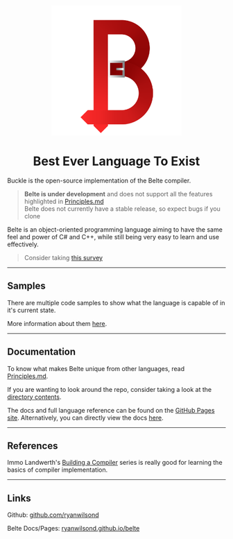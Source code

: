 <p align="center">
<img width="300" src="docs/img/BelteCapital.png" alt="Belte Logo">
</p>

<h1 align="center">Best Ever Language To Exist</h1>

Buckle is the open-source implementation of the Belte compiler.

> **Belte is under development** and does not support all the features highlighted in [Principles.md](docs/Principles.md) \
> Belte does not currently have a stable release, so expect bugs if you clone

Belte is an object-oriented programming language aiming to have the same feel and power of C# and C++, while still being
very easy to learn and use effectively.

> Consider taking [this survey](https://docs.google.com/forms/d/e/1FAIpQLScaRbb9QuBz_vG_iWGaYjdFWREBwGiYyW0C4x37ereF9Fz2tg/viewform?usp=sf_link)

___

## Samples

There are multiple code samples to show what the language is capable of in it's current state.

More information about them [here](samples/README.md).

___

## Documentation

To know what makes Belte unique from other languages, read [Principles.md](docs/Principles.md).

If you are wanting to look around the repo, consider taking a look at the [directory contents](DIRECTORY_CONTENTS.md).

The docs and full language reference can be found on the [GitHub Pages site](https://ryanwilsond.github.io/belte/). Alternatively, you can directly view the docs [here](docs/index.md).

___

## References

Immo Landwerth's [Building a Compiler](https://www.youtube.com/playlist?list=PLRAdsfhKI4OWNOSfS7EUu5GRAVmze1t2y)
series is really good for learning the basics of compiler implementation.

___

## Links

Github: [github.com/ryanwilsond](https://github.com/ryanwilsond)

Belte Docs/Pages: [ryanwilsond.github.io/belte](https://ryanwilsond.github.io/belte/)

